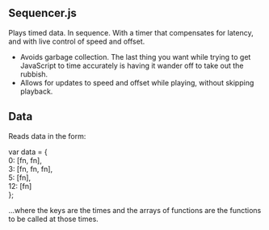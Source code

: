## Sequencer.js

Plays timed data. In sequence. With a timer that compensates for latency, and with live control of speed and offset.

* Avoids garbage collection. The last thing you want while trying to get JavaScript to time accurately is having it wander off to take out the rubbish.
* Allows for updates to speed and offset while playing, without skipping playback.

## Data

Reads data in the form:

var data = {<br/>
  0:  [fn, fn],<br/>
  3:  [fn, fn, fn],<br/>
  5:  [fn],<br/>
  12: [fn]<br/>
};

...where the keys are the times and the arrays of functions are the functions to be called at those times.